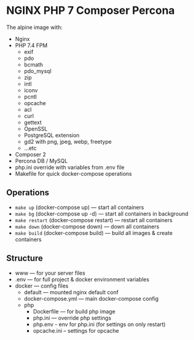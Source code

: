 NGINX PHP 7 Composer Percona
===================

The alpine image with:
* Nginx
* PHP 7.4 FPM
    * exif    
    * pdo
    * bcmath
    * pdo_mysql
    * zip
    * intl
    * iconv 
    * pcntl
    * opcache
    * acl
    * curl
    * gettext
    * OpenSSL
    * PostgreSQL extension 
    * gd2 with png, jpeg, webp, freetype 
    * ...etc
* Composer 2
* Percona DB / MySQL
* php.ini override with variables from .env file
* Makefile for quick docker-compose operations

Operations
----------
* `make up` (docker-compose up) — start all containers
* `make bg` (docker-compose up -d) — start all containers in background
* `make restart` (docker-compose restart) — restart all containers
* `make down` (docker-compose down) — down all containers
* `make build` (docker-compose build) — build all images & create containers

Structure
---------
* www — for your server files
* .env — for full project & docker environment variables
* docker — config files
    * default — mounted nginx default conf
    * docker-compose.yml — main docker-compose config
    * php
        * Dockerfile — for build php image
        * php.ini — override php settings
        * php.env - env for php.ini (for settings on only restart)
        * opcache.ini – settings for opcache 
